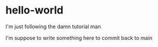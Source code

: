 # hello-world
I'm just following the damn tutorial man

I'm suppose to write something here to commit back to main
